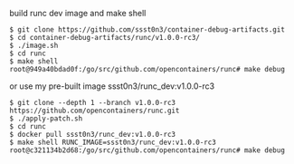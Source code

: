 build runc dev image and make shell

```
$ git clone https://github.com/ssst0n3/container-debug-artifacts.git
$ cd container-debug-artifacts/runc/v1.0.0-rc3/
$ ./image.sh
$ cd runc
$ make shell
root@949a40bdad0f:/go/src/github.com/opencontainers/runc# make debug
```

or use my pre-built image ssst0n3/runc_dev:v1.0.0-rc3

```
$ git clone --depth 1 --branch v1.0.0-rc3 https://github.com/opencontainers/runc.git
$ ./apply-patch.sh
$ cd runc
$ docker pull ssst0n3/runc_dev:v1.0.0-rc3
$ make shell RUNC_IMAGE=ssst0n3/runc_dev:v1.0.0-rc3
root@c321134b2d68:/go/src/github.com/opencontainers/runc# make debug
```
